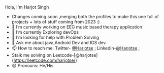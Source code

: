 Hola, I'm Harjot Singh
- Changes coming soon ,merging both the profiles to make this one full of projects + lots of stuff coming from 2023 :)
- 🔭 I’m currently working on EEG music based therapy application 
- 🌱 I’m currently Exploring devOps
- 🤔 I’m looking for help with Problem Solving 
- 💬 Ask me about java,Android Dev and IOS dev
- 📫 How to reach me: Twitter- [@Harjotse](https://twitter.com/harjotse) ; Linkedin-[@Harjotse](https://www.linkedin.com/in/harjotse/) ; 
- Stalk me solving on Leetcode-[@harjotse] (https://leetcode.com/harjotse/)
- 😄 Pronouns: He/His



